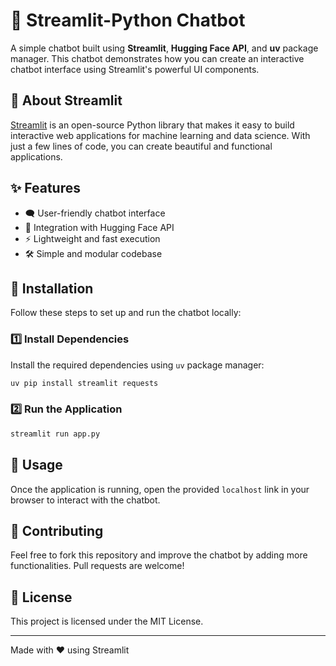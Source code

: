 # 🤖 Streamlit-Python Chatbot

A simple chatbot built using **Streamlit**, **Hugging Face API**, and **uv** package manager. This chatbot demonstrates how you can create an interactive chatbot interface using Streamlit's powerful UI components.

## 📌 About Streamlit

[Streamlit](https://streamlit.io/) is an open-source Python library that makes it easy to build interactive web applications for machine learning and data science. With just a few lines of code, you can create beautiful and functional applications.

## ✨ Features

- 🗨️ User-friendly chatbot interface
- 🤖 Integration with Hugging Face API
- ⚡ Lightweight and fast execution
- 🛠️ Simple and modular codebase

## 🚀 Installation

Follow these steps to set up and run the chatbot locally:

### 1️⃣ Install Dependencies
Install the required dependencies using `uv` package manager:

```bash
uv pip install streamlit requests
```

### 2️⃣ Run the Application

```bash
streamlit run app.py
```

## 🎯 Usage
Once the application is running, open the provided `localhost` link in your browser to interact with the chatbot.

## 🤝 Contributing
Feel free to fork this repository and improve the chatbot by adding more functionalities. Pull requests are welcome!

## 📜 License
This project is licensed under the MIT License.

---
Made with ❤️ using Streamlit

